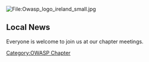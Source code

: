 ![<File:Owasp_logo_ireland_small.jpg>](Owasp_logo_ireland_small.jpg
"File:Owasp_logo_ireland_small.jpg")

## Local News

Everyone is welcome to join us at our chapter meetings.

[Category:OWASP Chapter](Category:OWASP_Chapter "wikilink")